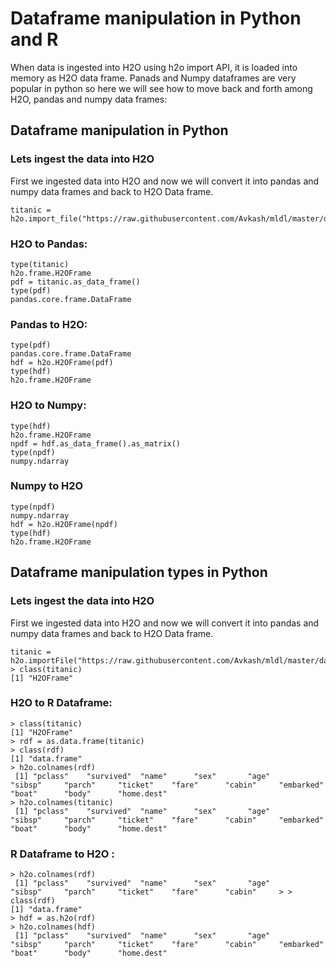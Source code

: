 # Dataframe manipulation in Python and R #
When data is ingested into H2O using h2o import API, it is loaded into memory as H2O data frame. Panads and Numpy dataframes are very popular in python so here we will see how to move back and forth among H2O, pandas and numpy data frames:

## Dataframe manipulation in Python ## 

### Lets ingest the data into H2O ###
First we ingested data into H2O and now we will convert it into pandas and numpy data frames and back to H2O Data frame.
```
titanic = h2o.import_file("https://raw.githubusercontent.com/Avkash/mldl/master/data/titanic_list.csv")
```

### H2O to Pandas: ###
```
type(titanic)
h2o.frame.H2OFrame
pdf = titanic.as_data_frame()
type(pdf)
pandas.core.frame.DataFrame
```

### Pandas to H2O: ###
```
type(pdf)
pandas.core.frame.DataFrame
hdf = h2o.H2OFrame(pdf)
type(hdf)
h2o.frame.H2OFrame
```

### H2O to Numpy: ###
```
type(hdf)
h2o.frame.H2OFrame
npdf = hdf.as_data_frame().as_matrix()
type(npdf)
numpy.ndarray
```
### Numpy to H2O ###
```
type(npdf)
numpy.ndarray
hdf = h2o.H2OFrame(npdf)
type(hdf)
h2o.frame.H2OFrame
````


## Dataframe manipulation types in Python ## 

### Lets ingest the data into H2O ###
First we ingested data into H2O and now we will convert it into pandas and numpy data frames and back to H2O Data frame.
```
titanic = h2o.importFile("https://raw.githubusercontent.com/Avkash/mldl/master/data/titanic_list.csv")
> class(titanic)
[1] "H2OFrame"
```

### H2O to R Dataframe: ###
```
> class(titanic)
[1] "H2OFrame"
> rdf = as.data.frame(titanic)
> class(rdf)
[1] "data.frame"
> h2o.colnames(rdf)
 [1] "pclass"    "survived"  "name"      "sex"       "age"       "sibsp"     "parch"     "ticket"    "fare"      "cabin"     "embarked"  "boat"      "body"      "home.dest"
> h2o.colnames(titanic)
 [1] "pclass"    "survived"  "name"      "sex"       "age"       "sibsp"     "parch"     "ticket"    "fare"      "cabin"     "embarked"  "boat"      "body"      "home.dest"

```

### R Dataframe to H2O : ###
```
> h2o.colnames(rdf)
 [1] "pclass"    "survived"  "name"      "sex"       "age"       "sibsp"     "parch"     "ticket"    "fare"      "cabin"     > > class(rdf)
[1] "data.frame"
> hdf = as.h2o(rdf)
> h2o.colnames(hdf)
 [1] "pclass"    "survived"  "name"      "sex"       "age"       "sibsp"     "parch"     "ticket"    "fare"      "cabin"     "embarked"  "boat"      "body"      "home.dest"
```
